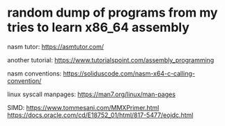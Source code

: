 # random dump of programs from my tries to learn x86_64 assembly 

nasm tutor:
https://asmtutor.com/

another tutorial:
https://www.tutorialspoint.com/assembly_programming

nasm conventions:
https://soliduscode.com/nasm-x64-c-calling-convention/

linux syscall manpages:
https://man7.org/linux/man-pages

SIMD:
https://www.tommesani.com/MMXPrimer.html
https://docs.oracle.com/cd/E18752_01/html/817-5477/eojdc.html
